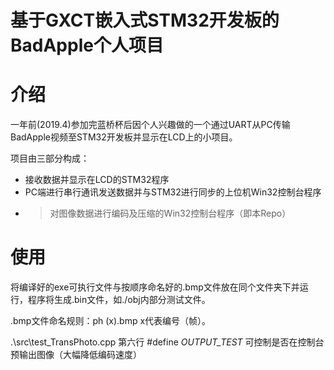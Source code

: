<h1>基于GXCT嵌入式STM32开发板的BadApple个人项目</h1>

# 介绍

一年前(2019.4)参加完蓝桥杯后因个人兴趣做的一个通过UART从PC传输BadApple视频至STM32开发板并显示在LCD上的小项目。

项目由三部分构成：

- 接收数据并显示在LCD的STM32程序
- PC端进行串行通讯发送数据并与STM32进行同步的上位机Win32控制台程序
- > 对图像数据进行编码及压缩的Win32控制台程序（即本Repo）

# 使用

将编译好的exe可执行文件与按顺序命名好的.bmp文件放在同个文件夹下并运行，程序将生成.bin文件，如./obj内部分测试文件。

.bmp文件命名规则：ph (x).bmp x代表编号（帧）。

.\src\test_TransPhoto.cpp 第六行 #define _OUTPUT_TEST_ 可控制是否在控制台预输出图像（大幅降低编码速度）